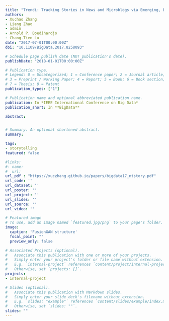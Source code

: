 ```yaml
---
title: "Trendi: Tracking Stories in News and Microblogs via Emerging, Evolving and Fading Topics"
authors:
- Xuchao Zhang
- Liang Zhao
- admin
- Arnold P. Boedihardjo
- Chang-Tien Lu
date: "2017-07-01T00:00:00Z"
doi: "10.1109/BigData.2017.8258093"

# Schedule page publish date (NOT publication's date).
publishDate: "2018-01-01T00:00:00Z"

# Publication type.
# Legend: 0 = Uncategorized; 1 = Conference paper; 2 = Journal article;
# 3 = Preprint / Working Paper; 4 = Report; 5 = Book; 6 = Book section;
# 7 = Thesis; 8 = Patent
publication_types: ["1"]

# Publication name and optional abbreviated publication name.
publication: In *IEEE International Conference on Big Data*
publication_short: In **BigData**

abstract:


# Summary. An optional shortened abstract.
summary:

tags:
- storytelling
featured: false

#links:
#- name:
#  url:
url_pdf : "https://xuczhang.github.io/papers/bigdata17_ntstory.pdf"
url_code: ''
url_dataset: ''
url_poster: ''
url_project: ''
url_slides: ''
url_source: ''
url_video: ''

# Featured image
# To use, add an image named `featured.jpg/png` to your page's folder.
image:
  caption: 'FusionGAN structure'
  focal_point: ""
  preview_only: false

# Associated Projects (optional).
#   Associate this publication with one or more of your projects.
#   Simply enter your project's folder or file name without extension.
#   E.g. `internal-project` references `content/project/internal-project/index.md`.
#   Otherwise, set `projects: []`.
projects:
- internal-project

# Slides (optional).
#   Associate this publication with Markdown slides.
#   Simply enter your slide deck's filename without extension.
#   E.g. `slides: "example"` references `content/slides/example/index.md`.
#   Otherwise, set `slides: ""`.
slides: ""
---
```

